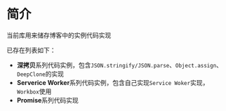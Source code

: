 # 简介
当前库用来储存博客中的实例代码实现

已存在列表如下：
- **深拷贝**系列代码实例，包含`JSON.stringify/JSON.parse`、`Object.assign`、`DeepClone`的实现
- **Serverice Worker**系列代码实例，包含自己实现`Service Woker`实现，`Workbox`使用
- **Promise**系列代码实现
